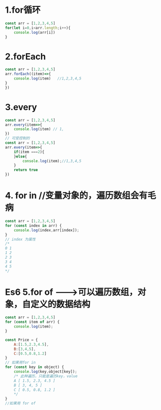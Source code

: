 # 1.for循环
```js
const arr = [1,2,3,4,5]
for(let i=0,i<arr.length;i++){
    console.log(arr[i])
}
```
# 2.forEach
```js
const arr = [1,2,3,4,5]
arr.forEach((item)=>{
    console.log(item)   //1,2,3,4,5
}
})
```
# 3.every
```js
const arr = [1,2,3,4,5]
arr.every(item=>{
    console.log(item) // 1,
})
// 可受控制的
const arr = [1,2,3,4,5]
arr.every(item=>{
    if(item ===2){  
    }else{
        console.log(item);//1,3,4,5
    }
    return true
})
```
# 4. for in //变量对象的，遍历数组会有毛病
```js
const arr = [1,2,3,4,5]
for (const index in arr) {
    console.log(index,arr[index]);
}
// index 为属性
/*
0 1
1 2
2 3
3 4
4 5
*/
```
# Es6 5.for of  --->可以遍历数组，对象，自定义的数据结构
```js
const arr = [1,2,3,4,5]
for (const item of arr) {
    console.log(item);
}
```
```js
const Price = {
    A:[1.5,2.3,4.5],
    B:[3,4,5],
    C:[0.5,0.8,1.2]
}
// 如果用for in
for (const key in object) {
    console.log(key,object[key]);
    /* 此种遍历，只能是遍历key，value
    A [ 1.5, 2.3, 4.5 ]
    B [ 3, 4, 5 ]
    C [ 0.5, 0.8, 1.2 ]
    */
}
//如果用 for of

```